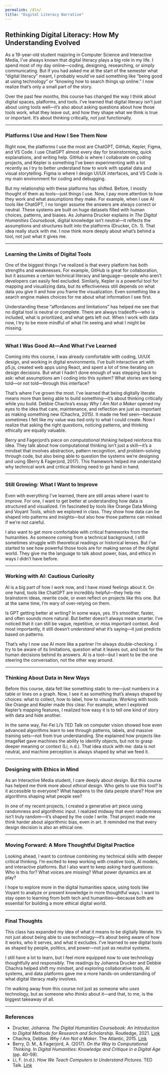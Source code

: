 ```yaml
---
permalink: /dln/
title: "Digital Literacy Narrative"
---
```


## Rethinking Digital Literacy: How My Understanding Evolved

As a 19-year-old student majoring in Computer Science and Interactive Media, I’ve always known that digital literacy plays a big role in my life. I spend most of my day online—coding, designing, researching, or simply communicating. But if you had asked me at the start of the semester what “digital literacy” meant, I probably would’ve said something like “being good at using technology” or “knowing how to search things up online.” I now realize that’s only a small part of the story.

Over the past few months, this course has changed the way I think about digital spaces, platforms, and tools. I’ve learned that digital literacy isn’t just about using tools well—it’s also about asking questions about how those tools work, what they leave out, and how they shape what we think is true or important. It’s about thinking critically, not just functionally.


---

### Platforms I Use and How I See Them Now


Right now, the platforms I use the most are ChatGPT, GitHub, Kepler, Figma, and VS Code. I use ChatGPT almost every day for brainstorming, quick explanations, and writing help. GitHub is where I collaborate on coding projects, and Kepler is something I’ve been experimenting with a lot recently as I try to better understand how to work with spatial data and visual storytelling. Figma is where I design UI/UX interfaces, and VS Code is my main environment for coding and debugging.

But my relationship with these platforms has shifted. Before, I mostly thought of them as tools—just things I use. Now, I pay more attention to how they work and what assumptions they make. For example, when I use AI tools like ChatGPT, I no longer assume the answers are always correct or neutral. These systems are built on huge datasets filled with human choices, patterns, and biases. As Johanna Drucker explains in *The Digital Humanities Coursebook*, digital knowledge isn’t neutral—it reflects the assumptions and structures built into the platforms (Drucker, Ch. 1). That idea really stuck with me. I now think more deeply about what’s behind a tool, not just what it gives me.


---

### Learning the Limits of Digital Tools

One of the biggest things I’ve realized is that every platform has both strengths and weaknesses. For example, GitHub is great for collaboration, but it assumes a certain technical literacy and language—people who aren't developers can easily feel excluded. Similarly, Kepler is a powerful tool for mapping and visualizing data, but its effectiveness still depends on what data you give it and how you frame the visualization. Even something like a search engine makes choices for me about what information I see first.

Understanding these “affordances and limitations” has helped me see that no digital tool is neutral or complete. There are always tradeoffs—who is included, what is prioritized, and what gets left out. When I work with data now, I try to be more mindful of what I’m seeing and what I might be missing.


---

### What I Was Good At—And What I’ve Learned

Coming into this course, I was already comfortable with coding, UI/UX design, and working in digital environments. I’ve built interactive art with p5.js, created web apps using React, and spent a lot of time iterating on design decisions. But what I hadn’t done enough of was stepping back to ask: what assumptions am I coding into this system? What stories are being told—or not told—through this interface?

That’s where I’ve grown the most. I’ve learned that being digitally literate means more than being able to build something—it’s about thinking critically while you build. Debbie Chachra’s essay *Why I Am Not a Maker* opened my eyes to the idea that care, maintenance, and reflection are just as important as making something new (Chachra, 2015). It made me feel seen—because sometimes I felt like my value was tied only to what I could create. Now I realize that asking the right questions, noticing patterns, and thinking ethically are equally valuable.

Berry and Fagerjord’s piece on *computational thinking* helped reinforce this idea. They talk about how computational thinking isn’t just a skill—it’s a mindset that involves abstraction, pattern recognition, and problem-solving through code, but also being able to question the systems we’re designing and using (Berry & Fagerjord, 2017). This framework helped me understand why technical work and critical thinking need to go hand in hand.


---

### Still Growing: What I Want to Improve

Even with everything I’ve learned, there are still areas where I want to improve. For one, I want to get better at understanding how data is structured and visualized. I’m fascinated by tools like Orange Data Mining and Voyant Tools, which we explored in class. They show how data can be shaped into patterns and insights—but also how those patterns can mislead if we’re not careful.

I also want to get more comfortable with critical frameworks from the humanities. As someone coming from a technical background, I still sometimes struggle with theoretical readings or historical lenses. But I’ve started to see how powerful those tools are for making sense of the digital world. They give me the language to talk about power, bias, and ethics in ways I didn’t have before.

---

### Working with AI: Cautious Curiosity

AI is a big part of how I work now, and I have mixed feelings about it. On one hand, tools like ChatGPT are incredibly helpful—they help me brainstorm ideas, rewrite code, or even reflect on projects like this one. But at the same time, I’m wary of over-relying on them.

Is GPT getting better at writing? In some ways, yes. It’s smoother, faster, and often sounds more natural. But better doesn’t always mean smarter. I’ve noticed that it can still be vague, repetitive, or miss important context. And most importantly, it still doesn’t *understand* what it’s saying—it just predicts based on patterns.

That’s why I now use AI more like a partner I’m always double-checking. I try to be aware of its limitations, question what it leaves out, and look for the human decisions behind its answers. AI is a tool—but I want to be the one steering the conversation, not the other way around.

---

### Thinking About Data in New Ways

Before this course, data felt like something static to me—just numbers in a table or lines on a graph. Now, I see it as something that’s always shaped by choices: what to collect, how to label, how to visualize. Working with tools like Orange and Kepler made this clear. For example, when I explored Kepler’s mapping features, I realized how easy it is to tell one kind of story with data and hide another.

In the same way, Fei-Fei Li’s TED Talk on computer vision showed how even advanced algorithms learn to see through patterns, labels, and massive training sets—not from true understanding. She explained how projects like ImageNet gave machines the ability to identify objects, but not to grasp deeper meaning or context (Li, n.d.). That idea stuck with me: data is not neutral, and machine perception is always shaped by what we feed it.

---

### Designing with Ethics in Mind

As an Interactive Media student, I care deeply about design. But this course has helped me think more about *ethical* design. Who gets to use this tool? Is it accessible to everyone? What happens to the data people share? How are algorithms shaping what people see?

In one of my recent projects, I created a generative art piece using randomness and algorithmic input. I realized midway that even randomness isn’t truly random—it’s shaped by the code I write. That project made me think harder about algorithmic bias, even in art. It reminded me that every design decision is also an ethical one.

---

### Moving Forward: A More Thoughtful Digital Practice

Looking ahead, I want to continue combining my technical skills with deeper critical thinking. I’m excited to keep working with creative tools, AI models, and interactive platforms. But I also want to keep asking hard questions: Who is this for? What voices are missing? What power dynamics are at play?

I hope to explore more in the digital humanities space, using tools like Voyant to analyze or present knowledge in more thoughtful ways. I want to stay open to learning from both tech and humanities—because both are essential for building a more ethical digital world.

---

### Final Thoughts

This class has expanded my idea of what it means to be digitally literate. It’s not just about being able to use technology—it’s about being aware of how it works, who it serves, and what it excludes. I’ve learned to see digital tools as shaped by people, politics, and power—not just as neutral systems.

I still have a lot to learn, but I feel more equipped now to use technology thoughtfully and responsibly. The readings by Johanna Drucker and Debbie Chachra helped shift my mindset, and exploring collaborative tools, AI systems, and data platforms gave me a more hands-on understanding of what digital literacy really involves.

I’m walking away from this course not just as someone who *uses* technology, but as someone who *thinks* about it—and that, to me, is the biggest takeaway of all.

---

### References

- Drucker, Johanna. *The Digital Humanities Coursebook: An Introduction to Digital Methods for Research and Scholarship*. Routledge, 2021. [Link](https://www.taylorfrancis.com/chapters/mono/10.4324/9781003106531-1/digital-humanities-overview-johanna-drucker?context=ubx&refId=d32fa15e-299e-4b0e-a0b7-496606198488)
- Chachra, Debbie. *Why I Am Not a Maker*. The Atlantic, 2015. [Link](https://www.theatlantic.com/technology/archive/2015/01/why-i-am-not-a-maker/384767/)
- Berry, D. M., & Fagerjord, A. (2017). *On the Way to Computational Thinking*. In *Digital Humanities: Knowledge and Critique in a Digital Age* (pp. 40–59).  
- Li, F. (n.d.). *How We Teach Computers to Understand Pictures*. TED Talk. [Link](https://www.youtube.com/watch?v=40riCqvRoMs)
